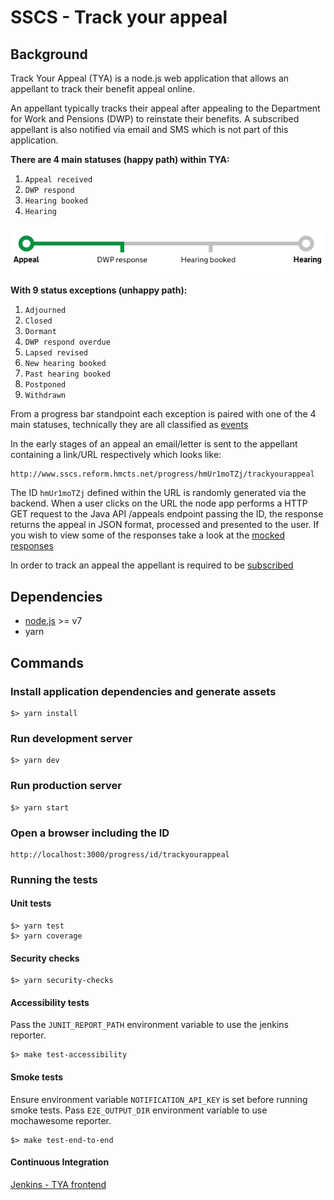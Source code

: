 # SSCS - Track your appeal

## Background
Track Your Appeal (TYA) is a node.js web application that allows an appellant to track their benefit appeal online.

An appellant typically tracks their appeal after appealing to the Department for Work and Pensions (DWP) to reinstate their benefits.
A subscribed appellant is also notified via email and SMS which is not part of this application.

**There are 4 main statuses (happy path) within TYA:**

1. `Appeal received`
2. `DWP respond`
3. `Hearing booked`
4. `Hearing`

![Track your appeal progress bar](/app/assets/images/progress-bar.png?raw=true)

**With 9 status exceptions (unhappy path):** 

1. `Adjourned`
2. `Closed`
3. `Dormant`
4. `DWP respond overdue`
5. `Lapsed revised`
6. `New hearing booked`
7. `Past hearing booked`
8. `Postponed`
9. `Withdrawn`

From a progress bar standpoint each exception is paired with one of the 4 main statuses, technically they are all 
classified as [events](/app/core/events.js)

In the early stages of an appeal an email/letter is sent to the appellant containing a link/URL respectively 
which looks like:

    http://www.sscs.reform.hmcts.net/progress/hmUr1moTZj/trackyourappeal 

The ID `hmUr1moTZj` defined within the URL is randomly generated via the backend. When a user clicks on the URL the 
node app performs a HTTP GET request to the Java API /appeals endpoint passing the ID, the response returns the appeal 
in JSON format, processed and presented to the user. If you wish to view some of the responses take a look at the 
[mocked responses](/test/mock/data)

In order to track an appeal the appellant is required to be [subscribed](https://git.reform.hmcts.net/sscs/track-your-appeal-subscriptions-frontend/blob/master/README.md)

## Dependencies
 - [node.js](https://nodejs.org) >= v7
 - yarn

## Commands

### Install application dependencies and generate assets
    $> yarn install
    
### Run development server
    $> yarn dev

### Run production server
    $> yarn start

### Open a browser including the ID
    http://localhost:3000/progress/id/trackyourappeal 

### Running the tests

#### Unit tests
    $> yarn test
    $> yarn coverage

#### Security checks
    $> yarn security-checks

#### Accessibility tests
Pass the `JUNIT_REPORT_PATH` environment variable to use the jenkins reporter.

    $> make test-accessibility
    
#### Smoke tests
Ensure environment variable `NOTIFICATION_API_KEY` is set before running smoke tests.
Pass `E2E_OUTPUT_DIR` environment variable to use mochawesome reporter.

    $> make test-end-to-end

#### Continuous Integration

[Jenkins - TYA frontend](https://dev-build.reform.hmcts.net/view/SSCS/job/sscs-track-your-appeal-frontend)
